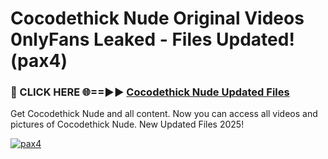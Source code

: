 # Cocodethick Nude Original Videos 0nlyFans Leaked - Files Updated! (pax4)

<h3>🔴 CLICK HERE 🌐==►► <a href="https://tinyurl.com/y5r63du9" rel="nofollow">Cocodethick Nude Updated Files</a></h3>

Get Cocodethick Nude and all content. Now you can access all videos and pictures of Cocodethick Nude. New Updated Files 2025!

[![pax4](https://i.imgur.com/UVo9nyh.gif)](https://tinyurl.com/y5r63du9)